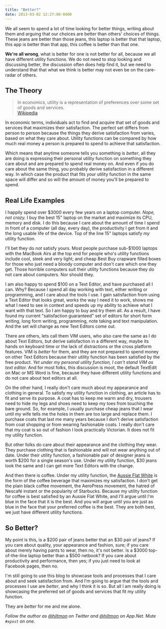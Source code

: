 ```yaml
---
title: "Better?"
date: 2013-03-02 12:27:00-0400
---
```


We all seem to spend a lot of time looking for better things, writing about them and arguing that our choices are better than others' choices of things. These jeans are better than those jeans, this laptop is better that that laptop, this app is better than that app, this coffee is better than that one. 

**We're all wrong**, what is better for one is not better for all, because we all have different utility functions. We do not need to stop looking and discussing better, the discussion often does help find it, but we need to understand that that what we think is better may not even be on the care-radar of others.

## The Theory

> In economics, utility is a representation of preferences over some set of goods and services.  
> [Wikipedia](http://en.wikipedia.org/wiki/Utility)

In economic terms, individuals act to find and acquire that set of goods and services that maximizes their satisfaction. The perfect set differs from person to person because the things they derive satisfaction from varies, based on what they care about. Utility functions can be compared by how much real money a person is prepared to spend to achieve that satisfaction.

Which means that anytime someone tells you something is *better*, all they are doing is expressing their personal utility function on something they care about and are prepared to spend real money on. And even if you do care about the same thing, you probably derive satisfaction in a different way. In which case the product that fits your utility function in the same space will differ and so will the amount of money you'll be prepared to spend.

## Real Life Examples

I happily spend over $3000 every few years on a laptop computer. *Nope, not crazy.* I buy the best 15" laptop on the market and maximize its CPU, memory and disk. I do this because I care about the amount of time I spend in front of a computer (all day, every day), the productivity I get from it and the long usable life of the device. Top of the line 15" laptops satisfy *my* utility function. 

I'll bet they do *not* satisfy yours. Most people purchase sub-$1000 laptops with the MacBook Airs at the top end for people who's utility functions include cool, sleek and very light; and cheap Best Buy crapware filled boxes for those who just need a bloody computer and don't care which one they get. Those horrible computers suit their utility functions because they do not care about computers. Nor should they.

I am also happy to spend $100 on a Text Editor, and have purchased all I can. Why? Because I spend all day working with text, either writing or programming, and I care about the tools I use. I gain satisfaction from using a Text Editor that looks great, works the way I need it to work, shows me what I need to see in context and speeds up my ability to achieve what I want with that text. So I am happy to buy and try them all. As a result, I have found my current "satisfaction guaranteed" set of editors for short form writing, long form writing, programming, note taking and text manipulation. And the set will change as new Text Editors come out.

There are others, lets call them VIM users, who also care the same as I do about Text Editors, but derive satisfaction in a different way, maybe its hands on keyboard time or the lack of distractions or the cross platform features. VIM is *better* for them, and they are not prepared to spend money on other Text Editors because their utility function has been satisfied by the free product. *Yet under my personal utility function, I can't stand VIM as text editor.* And for most folks, this discussion is moot, the default TextEdit on Mac or MS Word is fine, because they have different utility functions and do not care about text editors at all.

On the other hand, I really don't care much about my appearance and clothing in general. To satisfy my utility function in clothing, an article has to fit and serve its purpose. A coat has to keep me warm and dry, trousers need to hide my legs and shoes need to keep my toes from touching the bare ground. So, for example, I usually purchase cheap jeans that I wear until my wife tells me the holes in them are too large and replace them. I purchase coats that last me many years because I don't derive satisfaction from coat shopping or from wearing fashionable coats. I really don't care that my coat is so out of fashion I look practically Victorian. It does not fit my utility function.

But other folks do care about their appearance and the clothing they wear. They purchase clothing that is fashionable and will not wear anything out of date. Under their utility function, a fashionable pair of designer jeans is worth $200 for a single season's use. Under my utility function, $30 jeans look the same and I can get more Text Editors with the change.

And then there is coffee. Under my utility function, the [Aussie Flat White](http://en.wikipedia.org/wiki/Flat_white) is the form of the coffee beverage that maximizes my satisfaction. I don't get the plain black coffee movement, the AeroPress movement, the hatred of Nescafé instant or the popularity of Starbucks. Because my utility function for coffee is best satisfied by an Aussie Flat White, and I'll argue until I'm blue in the face that it is the best. And you will argue until you are just as blue in the face that your preferred coffee is the best. They are both best, we just have different utility functions.

## So Better?

My point is this, is a $200 pair of jeans better that an $30 pair of jeans? If you care about quality, your appearance and fashion, sure; if you care about merely having pants to wear, then no, it's not better. Is a $3000 top-of-the-line laptop better than a $500 netbook? If you care about productivity and performance, then yes; if you just need to look at Facebook pages, then no.

I'm still going to use this blog to showcase tools and processes that I care about and seek satisfaction from. And I'm going to argue that the tools and processes I use are *better*, and why I think it is so. But all I am really doing is showcasing the preferred set of goods and services that fit my utility function. 

They are *better* for me and me alone.

*Follow the author as [@hiltmon](https://twitter.com/hiltmon) on Twitter and [@hiltmon](http://alpha.app.net/hiltmon) on App.Net. Mute `#xpost` on one.*
